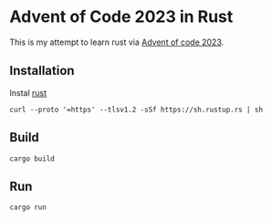# Advent of Code 2023 in Rust

This is my attempt to learn rust via [Advent of code 2023](https://adventofcode.com/2023).

## Installation

Instal [rust](https://www.rust-lang.org/tools/install)

```shell
curl --proto '=https' --tlsv1.2 -sSf https://sh.rustup.rs | sh
```

## Build

```shell
cargo build
```

## Run

```shell
cargo run
```
